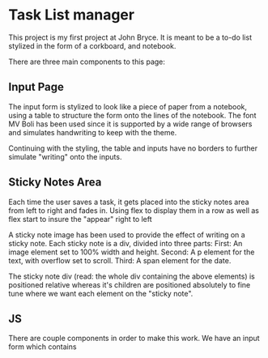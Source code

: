 # Task List manager

This project is my first project at John Bryce. It is meant to be a to-do list stylized in the form of a corkboard, and notebook.

There are three main components to this page:

## Input Page
The input form is stylized to look like a piece of paper from a notebook, using a table to structure the form onto the lines of the notebook. The font MV Boli has been used since it is supported by a wide range of browsers and simulates handwriting to keep with the theme.

Continuing with the styling, the table and inputs have no borders to further simulate "writing" onto the inputs.

## Sticky Notes Area
Each time the user saves a task, it gets placed into the sticky notes area from left to right and fades in. Using flex to display them in a row as well as flex start to insure the "appear" right to left

A sticky note image has been used to provide the effect of writing on a sticky note. Each sticky note is a div, divided into three parts:
First: An image element set to 100% width and height.
Second: A p element for the text, with overflow set to scroll.
Third: A span element for the date.

The sticky note div (read: the whole div containing the above elements) is positioned relative whereas it's children are positioned absolutely to fine tune where we want each element on the "sticky note".

## JS
There are couple components in order to make this work. We have an input form which contains